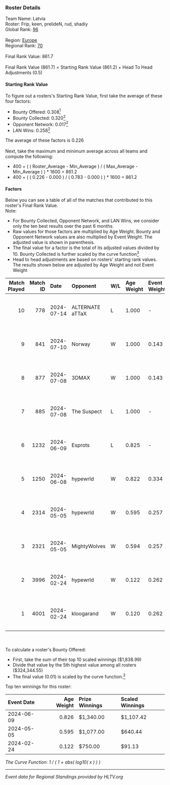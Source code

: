 ### Roster Details<br />
Team Name: Latvia<br />
Roster: Frip, keen, prelideN, rud, shadiy<br />
Global Rank: [96](../standings_global.md)<br />
<br />
Region: [Europe]( ../standings_europe.md)<br />
Regional Rank: [70]( ../standings_europe.md)<br />
<br />
Final Rank Value:  861.7<br />
<br />
Final Rank Value (861.7) = Starting Rank Value (861.2) + Head To Head Adjustments (0.5)<br />

#### Starting Rank Value<br />
To figure out a rosters's Starting Rank Value, first take the average of these four factors:<br />
- Bounty Offered: 0.308[<sup>1</sup>](#table2)
- Bounty Collected: 0.320[<sup>2</sup>](#table1)
- Opponent Network: 0.017[<sup>2</sup>](#table1)
- LAN Wins: 0.258[<sup>2</sup>](#table1)

The average of these factors is 0.226<br />
<br />
Next, take the maximum and minimum average across all teams and compute the following:<br />
- 400 + ( ( Roster_Average - Min_Average ) / ( Max_Average - Min_Average ) ) * 1600 = 861.2
- 400 + ( ( 0.226 - 0.000 ) / ( 0.783 - 0.000 ) ) * 1600 = 861.2


#### Factors<br />
Below you can see a table of all of the matches that contributed to this roster's Final Rank Value.<br />
Note:<br />

- For Bounty Collected, Opponent Network, and LAN Wins, we consider only the ten best results over the past 6 months.
- Raw values for those factors are multiplied by Age Weight. Bounty and Opponent Network values are also multiplied by Event Weight. The adjusted value is shown in parenthesis.
- The final value for a factor is the total of its adjusted values divided by 10. Bounty Collected is further scaled by the curve function[<sup>3</sup>](#curveFunction)
- Head to head adjustments are based on rosters' starting rank values. The results shown below are adjusted by Age Weight and not Event Weight
<span id="table1"></span><br />


| Match Played | Match ID | Date       | Opponent        | W/L | Age Weight | Event Weight | Bounty Collected | Opponent Network | LAN Wins  | H2H Adj. | Roster                               |
| -: | -: | :- | :- | :- | :- | :- | :- | :- | :- | -: | :- |
|           10 |      778 | 2024-07-14 | ALTERNATE aTTaX | L   | 1.000      | -            | -                | -                | -         |   -15.48 | Frip, keen, prelideN, rud, shadiy    |
|            9 |      841 | 2024-07-10 | Norway          | W   | 1.000      | 0.143        | 0.006 (0.001)    | 0.107 (0.015)    | 0 (0.000) |     7.90 | Frip, keen, prelideN, rud, shadiy    |
|            8 |      877 | 2024-07-08 | 3DMAX           | W   | 1.000      | 0.143        | 0.506 (0.072)    | 1.000 (0.143)    | 0 (0.000) |    30.01 | Frip, keen, prelideN, rud, shadiy    |
|            7 |      885 | 2024-07-08 | The Suspect     | L   | 1.000      | -            | -                | -                | -         |   -16.92 | Frip, keen, prelideN, rud, shadiy    |
|            6 |     1232 | 2024-06-09 | Esprots         | L   | 0.825      | -            | -                | -                | -         |   -18.21 | Frip, keen, prelideN, raw, shadiy    |
|            5 |     1250 | 2024-06-08 | hypewrld        | W   | 0.822      | 0.334        | 0.002 (0.001)    | 0.028 (0.008)    | 1 (0.822) |     5.99 | Frip, keen, prelideN, raw, shadiy    |
|            4 |     2314 | 2024-05-05 | hypewrld        | W   | 0.595      | 0.257        | 0.002 (0.000)    | 0.028 (0.004)    | 1 (0.595) |     4.55 | flairr, Frip, Mairel, rud, shadiy    |
|            3 |     2321 | 2024-05-05 | MightyWolves    | W   | 0.594      | 0.257        | 0.000 (0.000)    | 0.000 (0.000)    | 1 (0.594) |     1.30 | flairr, Frip, Mairel, rud, shadiy    |
|            2 |     3996 | 2024-02-24 | hypewrld        | W   | 0.122      | 0.262        | 0.002 (0.000)    | 0.028 (0.001)    | 1 (0.122) |     0.94 | EIZA, keen, prelideN, shadiy, shield |
|            1 |     4001 | 2024-02-24 | kloogarand      | W   | 0.120      | 0.262        | 0.000 (0.000)    | 0.000 (0.000)    | 1 (0.120) |     0.44 | EIZA, keen, prelideN, shadiy, shield |

<br />
<span id="table2"></span><br />
To calculate a roster's Bounty Offered:<br />

- First, take the sum of their top 10 scaled winnings ($1,838.99)
- Divide that value by the 5th highest value among all rosters ($324,344.55)
- The final value (0.01) is scaled by the curve function.[<sup>3</sup>](#curveFunction)

Top ten winnings for this roster:<br />

| Event Date | Age Weight | Prize Winnings | Scaled Winnings |
| :- | -: | :- | :- |
| 2024-06-09 |      0.826 | $1,340.00      | $1,107.42       |
| 2024-05-05 |      0.595 | $1,077.00      | $640.44         |
| 2024-02-24 |      0.122 | $750.00        | $91.13          |


<span id="curveFunction"></span>_The Curve Function: 1 / ( 1 + abs( log10( x ) ) )_<br />

---
_Event data for Regional Standings provided by HLTV.org_<br />
